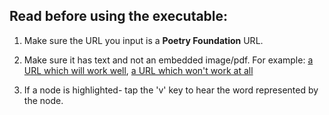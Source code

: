 ## Read before using the executable:

1. Make sure the URL you input is a **Poetry Foundation** URL. 

2. Make sure it has text and not an embedded image/pdf. 
   For example: [a URL which will work well](https://www.poetryfoundation.org/poems/57325/sonnet-in-search-of-an-author), 
                [a URL which won't work at all](https://www.poetryfoundation.org/poetrymagazine/browse?contentId=29944)  

3. If a node is highlighted- tap the 'v' key to hear the word represented by the node.
